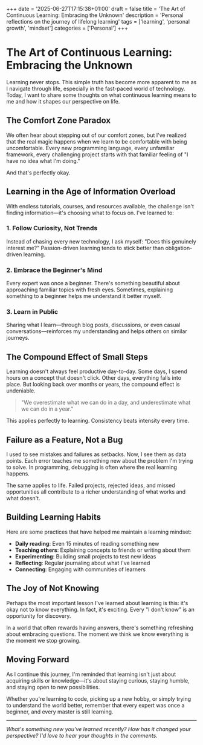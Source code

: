 +++
date = '2025-06-27T17:15:38+01:00'
draft = false
title = 'The Art of Continuous Learning: Embracing the Unknown'
description = 'Personal reflections on the journey of lifelong learning'
tags = ['learning', 'personal growth', 'mindset']
categories = ['Personal']
+++

# The Art of Continuous Learning: Embracing the Unknown

Learning never stops. This simple truth has become more apparent to me as I navigate through life, especially in the fast-paced world of technology. Today, I want to share some thoughts on what continuous learning means to me and how it shapes our perspective on life.

## The Comfort Zone Paradox

We often hear about stepping out of our comfort zones, but I've realized that the real magic happens when we learn to be comfortable with being uncomfortable. Every new programming language, every unfamiliar framework, every challenging project starts with that familiar feeling of "I have no idea what I'm doing."

And that's perfectly okay.

## Learning in the Age of Information Overload

With endless tutorials, courses, and resources available, the challenge isn't finding information—it's choosing what to focus on. I've learned to:

### 1. Follow Curiosity, Not Trends
Instead of chasing every new technology, I ask myself: "Does this genuinely interest me?" Passion-driven learning tends to stick better than obligation-driven learning.

### 2. Embrace the Beginner's Mind
Every expert was once a beginner. There's something beautiful about approaching familiar topics with fresh eyes. Sometimes, explaining something to a beginner helps me understand it better myself.

### 3. Learn in Public
Sharing what I learn—through blog posts, discussions, or even casual conversations—reinforces my understanding and helps others on similar journeys.

## The Compound Effect of Small Steps

Learning doesn't always feel productive day-to-day. Some days, I spend hours on a concept that doesn't click. Other days, everything falls into place. But looking back over months or years, the compound effect is undeniable.

> "We overestimate what we can do in a day, and underestimate what we can do in a year."

This applies perfectly to learning. Consistency beats intensity every time.

## Failure as a Feature, Not a Bug

I used to see mistakes and failures as setbacks. Now, I see them as data points. Each error teaches me something new about the problem I'm trying to solve. In programming, debugging is often where the real learning happens.

The same applies to life. Failed projects, rejected ideas, and missed opportunities all contribute to a richer understanding of what works and what doesn't.

## Building Learning Habits

Here are some practices that have helped me maintain a learning mindset:

- **Daily reading**: Even 15 minutes of reading something new
- **Teaching others**: Explaining concepts to friends or writing about them
- **Experimenting**: Building small projects to test new ideas
- **Reflecting**: Regular journaling about what I've learned
- **Connecting**: Engaging with communities of learners

## The Joy of Not Knowing

Perhaps the most important lesson I've learned about learning is this: it's okay not to know everything. In fact, it's exciting. Every "I don't know" is an opportunity for discovery.

In a world that often rewards having answers, there's something refreshing about embracing questions. The moment we think we know everything is the moment we stop growing.

## Moving Forward

As I continue this journey, I'm reminded that learning isn't just about acquiring skills or knowledge—it's about staying curious, staying humble, and staying open to new possibilities.

Whether you're learning to code, picking up a new hobby, or simply trying to understand the world better, remember that every expert was once a beginner, and every master is still learning.

---

*What's something new you've learned recently? How has it changed your perspective? I'd love to hear your thoughts in the comments.*
